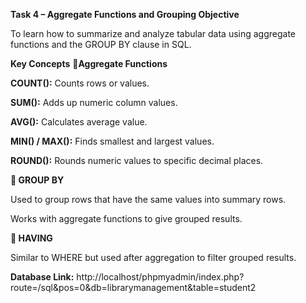 **Task 4 – Aggregate Functions and Grouping
Objective**

To learn how to summarize and analyze tabular data using aggregate functions and the GROUP BY clause in SQL.

**Key Concepts**
**🔹Aggregate Functions**

**COUNT():** Counts rows or values.

**SUM():** Adds up numeric column values.

**AVG():** Calculates average value.

**MIN() / MAX():** Finds smallest and largest values.

**ROUND():** Rounds numeric values to specific decimal places.

**🔹 GROUP BY**

Used to group rows that have the same values into summary rows.

Works with aggregate functions to give grouped results.

**🔹 HAVING**

Similar to WHERE but used after aggregation to filter grouped results.

**Database Link:**
http://localhost/phpmyadmin/index.php?route=/sql&pos=0&db=librarymanagement&table=student2

